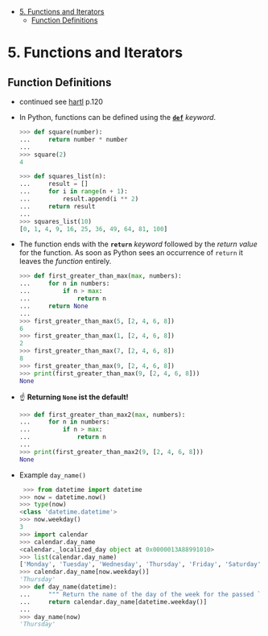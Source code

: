 - [5. Functions and Iterators](#5-functions-and-iterators)
  - [Function Definitions](#function-definitions)
# 5. Functions and Iterators



## Function Definitions

- continued see [hartl](../README.md#hartl) p.120

- In Python, functions can be defined using the [**`def`**](https://docs.python.org/3/reference/compound_stmts.html#function-definitions) *keyword*.

  ``` Python
  >>> def square(number):
  ...     return number * number
  ...     
  >>> square(2)
  4

  >>> def squares_list(n):
  ...     result = []
  ...     for i in range(n + 1):
  ...         result.append(i ** 2)
  ...     return result
  ...     
  >>> squares_list(10)
  [0, 1, 4, 9, 16, 25, 36, 49, 64, 81, 100]
  ```

- The function ends with the **`return`** *keyword* followed by the *return value* for the function. As soon as Python sees an occurrence of `return` it leaves the *function* entirely.

  ``` Python
  >>> def first_greater_than_max(max, numbers):
  ...     for n in numbers:
  ...         if n > max:
  ...             return n
  ...     return None
  ...     
  >>> first_greater_than_max(5, [2, 4, 6, 8])
  6   
  >>> first_greater_than_max(1, [2, 4, 6, 8])
  2
  >>> first_greater_than_max(7, [2, 4, 6, 8])
  8
  >>> first_greater_than_max(9, [2, 4, 6, 8])
  >>> print(first_greater_than_max(9, [2, 4, 6, 8]))
  None
  ```

- ☝ **Returning `None` ist the default!**

  ``` Python
  >>> def first_greater_than_max2(max, numbers):
  ...     for n in numbers:
  ...         if n > max:
  ...             return n
  ... 
  >>> print(first_greater_than_max2(9, [2, 4, 6, 8]))
  None
  ```

- Example `day_name()`

  ``` Python
   >>> from datetime import datetime
  >>> now = datetime.now()
  >>> type(now)
  <class 'datetime.datetime'>
  >>> now.weekday()
  3   
  >>> import calendar
  >>> calendar.day_name
  <calendar._localized_day object at 0x0000013A88991010>
  >>> list(calendar.day_name)
  ['Monday', 'Tuesday', 'Wednesday', 'Thursday', 'Friday', 'Saturday', 'Sunday']
  >>> calendar.day_name[now.weekday()]
  'Thursday'
  >>> def day_name(datetime):
  ...     """ Return the name of the day of the week for the passed `datetime`"""
  ...     return calendar.day_name[datetime.weekday()]
  ... 
  >>> day_name(now)
  'Thursday'
  ```
